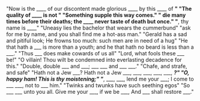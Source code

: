 "Now is the ____ of our discontent made glorious ____ by this ____ of ____"
"The quality of ____ is not ____"
"Something supple this way comes."
"____ die many times before their deaths; the ____ never taste of death but once."
"____, thy name is ____" 
"Uneasy lies the bachelor that wears the cummerbund"
"ask for me by name, and you shall find me a hot-ass man."
"Gerald has a sad and pitiful look; He frowns too much: such men are in need of a hug"
"He that hath a ___ is more than a youth; and he that hath no beard is less than a ___."
"Thus ___ does make cowards of us all"
"Lord, what fools these ___ be!"
"O villain! Thou wilt be condemned into everlasting decadence for this."
"Double, double ___ and ___; ___ ___ and ___ ___."
"Chafe, and strafe, and safe"
"Hath not a Jew ___? Hath not a Jew ___, ___, ___, ___, ___, ___?"
"O, happy ham! This is thy moistening;"
"___, ___, ___, lend me your ___; I come to ___ ___, not to ___ him."
"Twinks and twunks have such seething egos"
"So ___ ___ unto you all. Give me your ___, if we be ___, And ___ shall restore ___."
